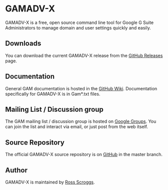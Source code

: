 GAMADV-X
============================
GAMADV-X is a free, open source command line tool for Google G Suite Administrators to manage domain and user settings quickly and easily.

Downloads
---------
You can download the current GAMADV-X release from the [GitHub Releases] page.

Documentation
------------------
General GAM documentation is hosted in the [GitHub Wiki]. Documentation specifically for GAMADV-X is in Gam*.txt files.

Mailing List / Discussion group
-------------------------------
The GAM mailing list / discussion group is hosted on [Google Groups].  You can join the list and interact via email, or just post from the web itself.

Source Repository
-----------------
The official GAMADV-X source repository is on [GitHub] in the master branch.

Author
------
GAMADV-X is maintained by <a href="mailto:ross.scroggs@gmail.com">Ross Scroggs</a>.

[GitHub Releases]: https://github.com/taers232c/GAMADV-X/releases
[GitHub]: https://github.com/taers232c/GAMADV-X/tree/master
[GitHub Wiki]: https://github.com/jay0lee/GAM/wiki/
[Google Groups]: http://groups.google.com/group/google-apps-manager
